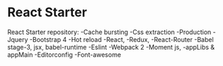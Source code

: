 # React Starter

React Starter repository: 
  -Cache bursting
  -Css extraction
  -Production
  -Jquery 
  -Bootstrap 4
  -Hot reload
  -React,
  -Redux,
  -React-Router
  -Babel stage-3, jsx, babel-runtime
  -Eslint
  -Webpack 2
  -Moment js,
  -appLibs & appMain
  -Editorconfig
  -Font-awesome